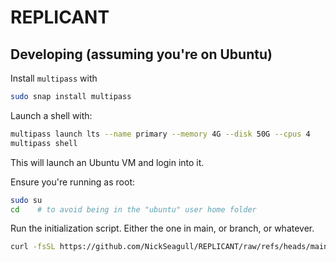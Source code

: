 # REPLICANT



## Developing (assuming you're on Ubuntu)

Install `multipass` with

```bash
sudo snap install multipass
```

Launch a shell with:

```bash
multipass launch lts --name primary --memory 4G --disk 50G --cpus 4
multipass shell
```

This will launch an Ubuntu VM and login into it.

Ensure you're running as root:

```bash
sudo su
cd    # to avoid being in the "ubuntu" user home folder
```

Run the initialization script.
Either the one in main, or branch, or whatever.

```bash
curl -fsSL https://github.com/NickSeagull/REPLICANT/raw/refs/heads/main/initialize.sh | bash
```

